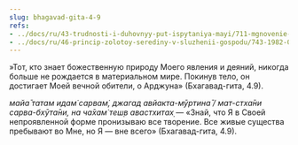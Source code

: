 ```yaml
---
slug: bhagavad-gita-4-9
refs:
- ../docs/ru/43-trudnosti-i-duhovnyy-put-ispytaniya-mayi/711-mgnovenie-pr-ch-8-6-istoriya-vishnuchitty-padenie-vozmozhno-iz-vozvyshennogo-polozheniya.md
- ../docs/ru/46-princip-zolotoy-serediny-v-sluzhenii-gospodu/743-1982-07-09-a1-asketizm-neobhodim-v-toj-stepeni-v-kotoroj-on-sposobstvuet-sluzheniyu-krishne.md
---
```


»Тот, кто знает божественную природу Моего явления и деяний, никогда больше не рождается в материальном мире. Покинув тело, он достигает Моей вечной обители, о Арджуна» (Бхагавад-гита, 4.9).

*майа̄ татам идам̇ сарвам̇, джагад авйакта-мӯртина̄ / мат-стха̄ни сарва-бхӯта̄ни, на ча̄хам̇ теш̣в авастхитах̣* — «Знай, что Я в Своей непроявленной форме пронизываю все творение. Все живые существа пребывают во Мне, но Я — вне всего» (Бхагавад-гита, 4.9).
